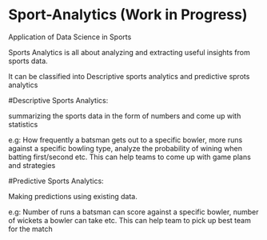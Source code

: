 # Sport-Analytics (Work in Progress) 
Application of Data Science in Sports

Sports Analytics is all about analyzing and extracting useful insights from sports data.

It can be classified into Descriptive sports analytics and predictive sprots analytics 

#Descriptive Sports Analytics: 

summarizing the sports data in the form of numbers and come up with statistics 

e.g: How frequently a batsman gets out to a specific bowler, more runs against a specific bowling type, analyze the probability of wining
when batting first/second etc. 
This can help teams to come up with game plans and strategies 


#Predictive Sports Analytics: 

Making predictions using existing data. 

e.g: Number of runs a batsman can score against a specific bowler, number of wickets a bowler can take etc. 
This can help team to pick up best team for the match





